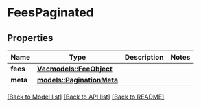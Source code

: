 # FeesPaginated

## Properties

Name | Type | Description | Notes
------------ | ------------- | ------------- | -------------
**fees** | [**Vec<models::FeeObject>**](FeeObject.md) |  | 
**meta** | [**models::PaginationMeta**](PaginationMeta.md) |  | 

[[Back to Model list]](../README.md#documentation-for-models) [[Back to API list]](../README.md#documentation-for-api-endpoints) [[Back to README]](../README.md)


